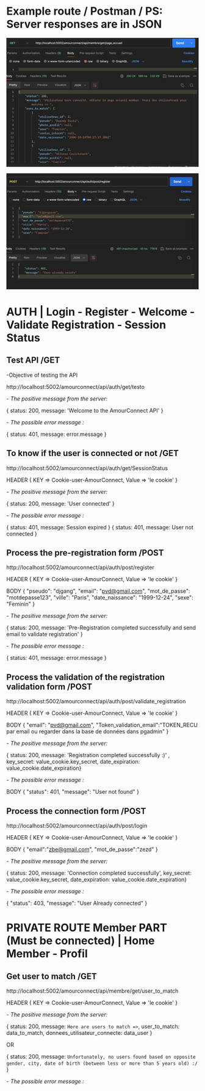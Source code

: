 # Example route / Postman / PS: Server responses are in JSON


![Exemple GET](./assets/get_accueil_membre.png)

![Exemple POST](./assets/post_register.png)


# AUTH | Login - Register - Welcome - Validate Registration - Session Status


## Test API /GET

-Objective of testing the API


http://localhost:5002/amourconnect/api/auth/get/testo


*- The positive message from the server:*

{ status: 200, message: 'Welcome to the AmourConnect API' }


*- The possible error message :*

{ status: 401, message: error.message }

## To know if the user is connected or not /GET

http://localhost:5002/amourconnect/api/auth/get/SessionStatus


HEADER {
    KEY => Cookie-user-AmourConnect, Value => 'le cookie'
}

*- The positive message from the server:*

{ status: 200, message: 'User connected' }

*- The possible error message :*

{ status: 401, message: Session expired }
{ status: 401, message: User not connected }


## Process the pre-registration form /POST

http://localhost:5002/amourconnect/api/auth/post/register


HEADER {
    KEY => Cookie-user-AmourConnect, Value => 'le cookie'
}

BODY {
  "pseudo": "djgang",
  "email": "pvd@gmail.com",
  "mot_de_passe": "motdepasse123",
  "ville": "Paris",
  "date_naissance": "1999-12-24",
  "sexe": "Feminin"
}

*- The positive message from the server:*

{ status: 200, message: 'Pre-Registration completed successfully and send email to validate registration' }

*- The possible error message :*

{ status: 401, message: error.message }

## Process the validation of the registration validation form /POST

http://localhost:5002/amourconnect/api/auth/post/validate_registration


HEADER {
    KEY => Cookie-user-AmourConnect, Value => 'le cookie'
}


BODY {
  "email": "pvd@gmail.com",
  "Token_validation_email":"TOKEN_RECU par email ou regarder dans la base de données dans pgadmin"
}


*- The positive message from the server:*

{ status: 200, message: 'Registration completed successfully :)' , key_secret: value_cookie.key_secret, date_expiration: value_cookie.date_expiration}

*- The possible error message :*

BODY { "status": 401, "message": "User not found" }

## Process the connection form /POST

http://localhost:5002/amourconnect/api/auth/post/login


HEADER {
    KEY => Cookie-user-AmourConnect, Value => 'le cookie'
}

BODY {
  "email":"zbe@gmail.com",
  "mot_de_passe":"zezd"
}


*- The positive message from the server:*

{ status: 200, message: 'Connection completed successfully', key_secret: value_cookie.key_secret, date_expiration: value_cookie.date_expiration}

*- The possible error message :*

{ "status": 403, "message": "User Already connected" }


# PRIVATE ROUTE Member PART (Must be connected) | Home Member - Profil

## Get user to match /GET

http://localhost:5002/amourconnect/api/membre/get/user_to_match

HEADER {
    KEY => Cookie-user-AmourConnect, Value => 'le cookie'
}

*- The positive message from the server:*

{ status: 200, message: `Here are users to match =>`, user_to_match: data_to_match, donnees_utilisateur_connecte: data_user }


OR


{ status: 200, message: `Unfortunately, no users found based on opposite gender, city, date of birth (between less or more than 5 years old) :/` }

*- The possible error message :*